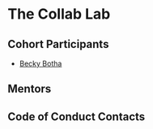# The Collab Lab

## Cohort Participants
- [Becky Botha](https://github.com/rb50) 
## Mentors

## Code of Conduct Contacts
